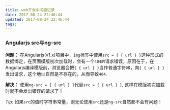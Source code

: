 ```yaml
---
title: web开发中问题记录
date: 2017-08-24 22:46:44
updated: 2017-08-24 22:46:44
tags:
---
```

### Angularjs src与ng-src
**问题：** 在Angularjs(v1.x)项目中，`img`标签中使用`src = { { url } }`这种形式的数据绑定，在页面模版初次加载时，会有一个`404的`请求错误，原因在于，在Angularjs编译模版前，浏览器会把`{ { url } }`当作普通字符串，向`{ { url } }`发出请求，这个地址自然是不存在的，从而导致`404`.

**解决：** 使用`ng-src = { { url } }`代替`src = { { url } }`, 这样在模版初次加载时就不会发出错误的请求了！

*Tip:* 如果`src`的值时字符串常量，则无论使用`src`还是`ng-src`自然都不会有问题！